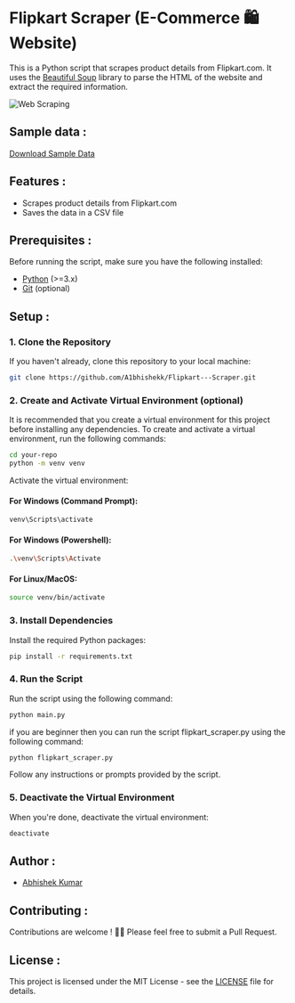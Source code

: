 # Flipkart Scraper (E-Commerce 🛍️ Website)

This is a Python script that scrapes product details from Flipkart.com. It uses the [Beautiful Soup](https://www.crummy.com/software/BeautifulSoup/bs4/doc/) library to parse the HTML of the website and extract the required information.

![Web Scraping ](https://i.ytimg.com/vi/tHz0cTGDQi4/hq720.jpg?sqp=-oaymwEhCK4FEIIDSFryq4qpAxMIARUAAAAAGAElAADIQj0AgKJD&rs=AOn4CLDuNpL34MhpVxiRViHxn4raNk8x-g)




## Sample data :
[Download Sample Data](https://docs.google.com/spreadsheets/d/1PnFQPBpUE8uWg6exQHKb29Jv_qnAhpcr_-CHJkQbrJM/edit?usp=sharing)

## Features :

- Scrapes product details from Flipkart.com
- Saves the data in a CSV file

## Prerequisites :

Before running the script, make sure you have the following installed:

- [Python](https://www.python.org/) (>=3.x)
- [Git](https://git-scm.com/) (optional)

## Setup :

### 1. Clone the Repository

If you haven't already, clone this repository to your local machine:

```bash
git clone https://github.com/A1bhishekk/Flipkart---Scraper.git
```

### 2. Create and Activate Virtual Environment (optional)

It is recommended that you create a virtual environment for this project before installing any dependencies. To create and activate a virtual environment, run the following commands:



```bash
cd your-repo
python -m venv venv
```
Activate the virtual environment:

#### For Windows (Command Prompt):
```bash
venv\Scripts\activate
```

#### For Windows (Powershell):
```bash
.\venv\Scripts\Activate
```

#### For Linux/MacOS:
```bash
source venv/bin/activate
```

### 3. Install Dependencies
Install the required Python packages:

```bash
pip install -r requirements.txt
```

### 4. Run the Script
Run the script using the following command:
```bash
python main.py
```

if you are beginner then you can run the script flipkart_scraper.py using the following command:
```bash
python flipkart_scraper.py
```


Follow any instructions or prompts provided by the script.

### 5. Deactivate the Virtual Environment
When you're done, deactivate the virtual environment:

```bash
deactivate
```



## Author :

- [Abhishek Kumar ](https://github.com/A1bhishekk)

## Contributing :

Contributions are welcome ! 🙏🙏 Please feel free to submit a Pull Request.



## License :

This project is licensed under the MIT License - see the [LICENSE](LICENSE) file for details.
